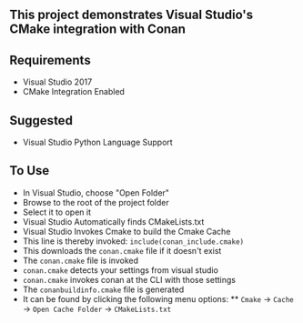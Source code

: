 ## This project demonstrates Visual Studio's CMake integration with Conan


## Requirements
* Visual Studio 2017
* CMake Integration Enabled

## Suggested
* Visual Studio Python Language Support


## To Use
* In Visual Studio, choose "Open Folder" 
* Browse to the root of the project folder
* Select it to open it
* Visual Studio Automatically finds CMakeLists.txt
* Visual Studio Invokes Cmake to build the Cmake Cache 
* This line is thereby invoked: `include(conan_include.cmake)`
* This downloads the `conan.cmake` file if it doesn't exist
* The `conan.cmake` file is invoked
* `conan.cmake` detects your settings from visual studio
* `conan.cmake` invokes conan at the CLI with those settings
* The `conanbuildinfo.cmake` file is generated
* It can be found by clicking the following menu options: 
** `Cmake` -> `Cache` -> `Open Cache Folder` -> `CMakeLists.txt`

